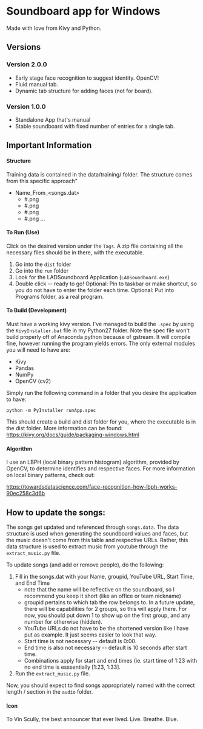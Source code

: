 # Soundboard app for Windows
Made with love from Kivy and Python.

## Versions

### Version 2.0.0
+ Early stage face recognition to suggest identity. OpenCV!
+ Fluid manual tab.
+ Dynamic tab structure for adding faces (not for board).

### Version 1.0.0
+ Standalone App that's manual
+ Stable soundboard with fixed number of entries for a single tab.

## Important Information

#### Structure
Training data is contained in the data/training/ folder. The structure comes from this specific approach"
+ Name_From_<songs.dat>
    + #.png
    + #.png
    + #.png
    + #.png
    ...

#### To Run (Use)
Click on the desired version under the <code>Tags</code>. A zip file containing all the necessary files should be in there, with the executable.

1. Go into the <code>dist</code> folder
2. Go into the <code>run</code> folder
3. Look for the LADSoundboard Application (<code>LADSoundboard.exe</code>)
4. Double click -- ready to go!
Optional: Pin to taskbar or make shortcut, so you do not have to enter the folder each time.
Optional: Put into Programs folder, as a real program.

#### To Build (Development)
Must have a working kivy version. I've managed to build the <code>.spec</code> by using the <code>KivyInstaller.bat</code> file in my Python27 folder. Note the spec file won't build properly off of Anaconda python because of gstream. It will compile fine, however running the program yields errors. The only external modules you will need to have are:
+ Kivy
+ Pandas
+ NumPy
+ OpenCV (cv2)

Simply run the following command in a folder that you desire the application to have:

<code>python -m PyInstaller runApp.spec </code>

This should create a build and dist folder for you, where the executable is in the dist folder. More information can be found: https://kivy.org/docs/guide/packaging-windows.html

#### Algorithm
I use an LBPH (local binary pattern histogram) algorithm, provided by OpenCV, to determine identifies and respective faces.
For more information on local binary patterns, check out:

https://towardsdatascience.com/face-recognition-how-lbph-works-90ec258c3d6b


## How to update the songs:
The songs get updated and referenced through <code>songs.data</code>. The data structure is used when generating the soundboard values and faces, but the music doesn't come from this table and respective URLs. Rather, this data structure is used to extract music from youtube through the <code>extract_music.py</code> file.

To update songs (and add or remove people), do the following:
1. Fill in the songs.dat with your Name, groupid, YouTube URL, Start Time, and End Time
    + note that the name will be reflective on the soundboard, so I recommend you keep it short (like an office or team nickname)
    + groupid pertains to which tab the row belongs to. In a future update, there will be capabilities for 2 groups, so this will apply there. For now, you should put down 1 to show up on the first group, and any number for otherwise (hidden).
    + YouTube URLs do not have to be the shortened version like I have put as example. It just seems easier to look that way.
    + Start time is not necessary -- default is 0:00.
    + End time is also not necessary -- default is 10 seconds after start time.
    + Combinations apply for start and end times (ie. start time of 1:23 with no end time is esssentially [1:23, 1:33].
2. Run the <code>extract_music.py</code> file.

Now, you should expect to find songs appropriately named with the correct length / section in the <code>audio</code> folder.

#### Icon
To Vin Scully, the best announcer that ever lived. Live. Breathe. Blue.
